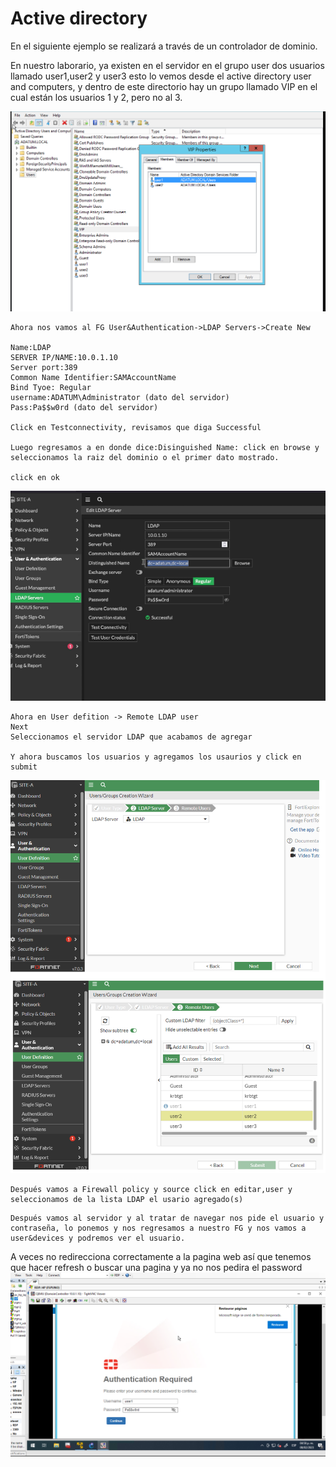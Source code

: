 
# Active directory

En el siguiente ejemplo se realizará a través de un controlador de dominio.

En nuestro laborario, ya existen en el servidor en el grupo user dos usuarios llamado user1,user2 y user3 esto lo vemos desde el active directory user and computers, y dentro de este directorio hay un grupo llamado VIP en el cual están los usuarios 1 y 2, pero no al 3.

![139](140.png)

```
Ahora nos vamos al FG User&Authentication->LDAP Servers->Create New

Name:LDAP
SERVER IP/NAME:10.0.1.10
Server port:389
Common Name Identifier:SAMAccountName
Bind Tyoe: Regular
username:ADATUM\Administrator (dato del servidor)
Pass:Pa$$w0rd (dato del servidor)

Click en Testconnectivity, revisamos que diga Successful

Luego regresamos a en donde dice:Disinguished Name: click en browse y seleccionamos la raiz del dominio o el primer dato mostrado.

click en ok
```
![140](141.png)

```
Ahora en User defition -> Remote LDAP user
Next 
Seleccionamos el servidor LDAP que acabamos de agregar

Y ahora buscamos los usuarios y agregamos los usaurios y click en submit
```
![141](142.png)


```
Después vamos a Firewall policy y source click en editar,user y seleccionamos de la lista LDAP el usario agregado(s)
```
```
Después vamos al servidor y al tratar de navegar nos pide el usuario y contraseña, lo ponemos y nos regresamos a nuestro FG y nos vamos a user&devices y podremos ver el usuario.
```
A veces no redirecciona correctamente a la pagina web así que tenemos que hacer refresh o buscar una pagina y ya no nos pedira el password
![142](143.png)
